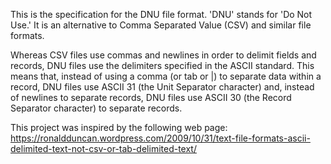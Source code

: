 This is the specification for the DNU file format.  'DNU' stands for 'Do Not Use.'  It is an alternative to Comma Separated Value (CSV) and similar file formats.

Whereas CSV files use commas and newlines in order to delimit fields and records, DNU files use the delimiters specified in the ASCII standard.  This means that, instead of using a comma (or tab or |) to separate data within a record, DNU files use ASCII 31 (the Unit Separator character) and, instead of newlines to separate records, DNU files use ASCII 30 (the Record Separator character) to separate records.

This project was inspired by the following web page:
https://ronaldduncan.wordpress.com/2009/10/31/text-file-formats-ascii-delimited-text-not-csv-or-tab-delimited-text/